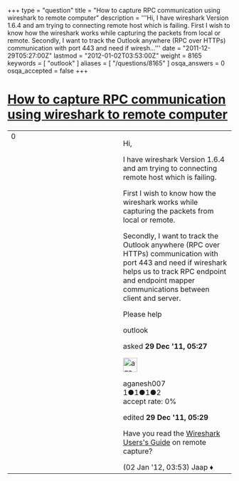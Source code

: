 +++
type = "question"
title = "How to capture RPC communication using wireshark to remote computer"
description = '''Hi, I have wireshark Version 1.6.4 and am trying to connecting remote host which is failing.  First I wish to know how the wireshark works while capturing the packets from local or remote.  Secondly, I want to track the Outlook anywhere (RPC over HTTPs) communication with port 443 and need if wiresh...'''
date = "2011-12-29T05:27:00Z"
lastmod = "2012-01-02T03:53:00Z"
weight = 8165
keywords = [ "outlook" ]
aliases = [ "/questions/8165" ]
osqa_answers = 0
osqa_accepted = false
+++

<div class="headNormal">

# [How to capture RPC communication using wireshark to remote computer](/questions/8165/how-to-capture-rpc-communication-using-wireshark-to-remote-computer)

</div>

<div id="main-body">

<div id="askform">

<table id="question-table" style="width:100%;"><colgroup><col style="width: 50%" /><col style="width: 50%" /></colgroup><tbody><tr class="odd"><td style="width: 30px; vertical-align: top"><div class="vote-buttons"><span id="post-8165-upvote" class="ajax-command post-vote up" rel="nofollow" title="I like this post (click again to cancel)"> </span><div id="post-8165-score" class="post-score" title="current number of votes">0</div><span id="post-8165-downvote" class="ajax-command post-vote down" rel="nofollow" title="I dont like this post (click again to cancel)"> </span> <span id="favorite-mark" class="ajax-command favorite-mark" rel="nofollow" title="mark/unmark this question as favorite (click again to cancel)"> </span><div id="favorite-count" class="favorite-count"></div></div></td><td><div id="item-right"><div class="question-body"><p>Hi,</p><p>I have wireshark Version 1.6.4 and am trying to connecting remote host which is failing.</p><p>First I wish to know how the wireshark works while capturing the packets from local or remote.</p><p>Secondly, I want to track the Outlook anywhere (RPC over HTTPs) communication with port 443 and need if wireshark helps us to track RPC endpoint and endpoint mapper communications between client and server.</p><p>Please help</p></div><div id="question-tags" class="tags-container tags"><span class="post-tag tag-link-outlook" rel="tag" title="see questions tagged &#39;outlook&#39;">outlook</span></div><div id="question-controls" class="post-controls"></div><div class="post-update-info-container"><div class="post-update-info post-update-info-user"><p>asked <strong>29 Dec '11, 05:27</strong></p><img src="https://secure.gravatar.com/avatar/5ba253b6454c7fd7165db9e243acd970?s=32&amp;d=identicon&amp;r=g" class="gravatar" width="32" height="32" alt="aganesh007&#39;s gravatar image" /><p><span>aganesh007</span><br />
<span class="score" title="1 reputation points">1</span><span title="1 badges"><span class="badge1">●</span><span class="badgecount">1</span></span><span title="1 badges"><span class="silver">●</span><span class="badgecount">1</span></span><span title="2 badges"><span class="bronze">●</span><span class="badgecount">2</span></span><br />
<span class="accept_rate" title="Rate of the user&#39;s accepted answers">accept rate:</span> <span title="aganesh007 has no accepted answers">0%</span></p></div><div class="post-update-info post-update-info-edited"><p><span> edited <strong>29 Dec '11, 05:29</strong> </span></p></div></div><div id="comments-container-8165" class="comments-container"><span id="8180"></span><div id="comment-8180" class="comment"><div id="post-8180-score" class="comment-score"></div><div class="comment-text"><p>Have you read the <a href="http://www.wireshark.org/docs/wsug_html_chunked/ChCapInterfaceRemoteSection.html">Wireshark Users's Guide</a> on remote capture?</p></div><div id="comment-8180-info" class="comment-info"><span class="comment-age">(02 Jan '12, 03:53)</span> <span class="comment-user userinfo">Jaap ♦</span></div></div></div><div id="comment-tools-8165" class="comment-tools"></div><div class="clear"></div><div id="comment-8165-form-container" class="comment-form-container"></div><div class="clear"></div></div></td></tr></tbody></table>

</div>

</div>

